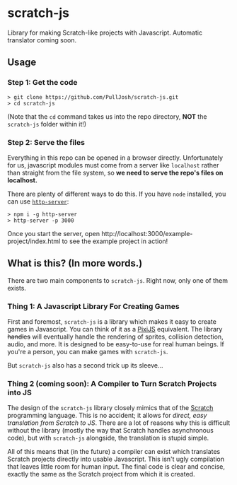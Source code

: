 # scratch-js
Library for making Scratch-like projects with Javascript. Automatic translator coming soon.

## Usage
### Step 1: Get the code
```
> git clone https://github.com/PullJosh/scratch-js.git
> cd scratch-js
```
(Note that the `cd` command takes us into the repo directory, **NOT** the `scratch-js` folder within it!)

### Step 2: Serve the files
Everything in this repo can be opened in a browser directly. Unfortunately for us, javascript modules must come from a server like `localhost` rather than straight from the file system, so **we need to serve the repo's files on localhost.**

There are plenty of different ways to do this. If you have `node` installed, you can use [`http-server`](https://www.npmjs.com/package/http-server):
```
> npm i -g http-server
> http-server -p 3000
```

Once you start the server, open http://localhost:3000/example-project/index.html to see the example project in action!

## What is this? (In more words.)
There are two main components to `scratch-js`. Right now, only one of them exists.

### Thing 1: A Javascript Library For Creating Games
First and foremost, `scratch-js` is a library which makes it easy to create games in Javascript. You can think of it as a [PixiJS](http://www.pixijs.com/) equivalent. The library ~~handles~~ will eventually handle the rendering of sprites, collision detection, audio, and more. It is designed to be easy-to-use for real human beings. If you're a person, you can make games with `scratch-js`.

But `scratch-js` also has a second trick up its sleeve...

### Thing 2 (coming soon): A Compiler to Turn Scratch Projects into JS
The design of the `scratch-js` library closely mimics that of the [Scratch](https://scratch.mit.edu/) programming language. This is no accident; it allows for *direct, easy translation from Scratch to JS*. There are a lot of reasons why this is difficult without the library (mostly the way that Scratch handles asynchronous code), but with `scratch-js` alongside, the translation is stupid simple.

All of this means that (in the future) a compiler can exist which translates Scratch projects directly into usable Javascript. This isn't ugly compilation that leaves little room for human input. The final code is clear and concise, exactly the same as the Scratch project from which it is created.
